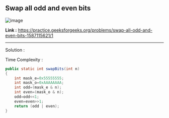 ## Swap all odd and even bits 

![image](https://user-images.githubusercontent.com/23376002/170108945-da862835-8fb6-4f7a-beee-f231d70310b5.png)


**Link :** https://practice.geeksforgeeks.org/problems/swap-all-odd-and-even-bits-1587115621/1


-------------------------------------------------------------------------------------------------------------------------------------------------------


Solution :

Time Complexity :


```java
public static int swapBits(int n) 
{
    int mask_e=0x55555555;
    int mask_o=0xAAAAAAAA;
    int odd=(mask_e & n);
    int even=(mask_o & n);
    odd=odd<<1;
    even=even>>1;
    return (odd | even);
}
```


